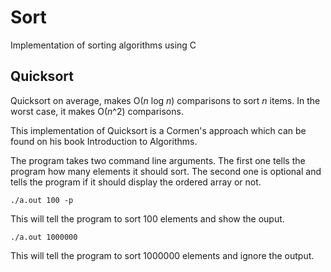 Sort
====

Implementation of sorting algorithms using C

Quicksort
---------
Quicksort on average, makes O(_n_ log _n_) comparisons to sort _n_ items. In the worst case, it makes O(_n_^2) comparisons.

This implementation of Quicksort is a Cormen's approach which can be found on his book Introduction to Algorithms.

The program takes two command line arguments. The first one tells the program how many elements it should sort. The second one is optional and tells the program if it should display the ordered array or not.

    ./a.out 100 -p

This will tell the program to sort 100 elements and show the ouput.

    ./a.out 1000000

This will tell the program to sort 1000000 elements and ignore the output.